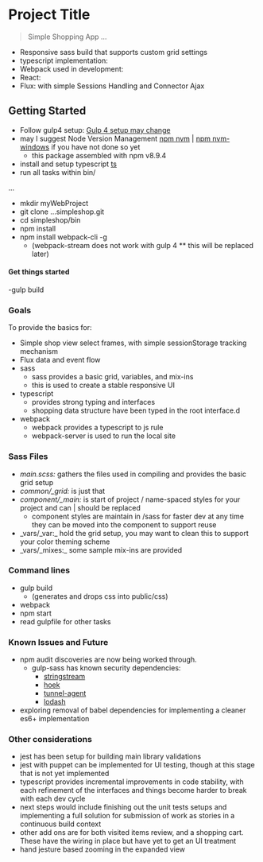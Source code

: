 # Project Title
> Simple Shopping App ...

* Responsive sass build that supports custom grid settings
* typescript implementation:  
* Webpack used in development:  
* React:  
* Flux: with simple Sessions Handling and Connector Ajax


## Getting Started
- Follow gulp4 setup: [Gulp 4 setup may change](https://www.npmjs.com/package/gulp4)
- may I suggest Node Version Management [npm nvm](https://github.com/creationix/nvm) | [npm nvm-windows](https://github.com/coreybutler/nvm-windows) if you have not done so yet
  - this package assembled with npm v8.9.4
- install and setup typescript [ts](https://www.npmjs.com/package/typescript)
- run all tasks within bin/

...
- mkdir myWebProject
- git clone ...simpleshop.git
- cd simpleshop/bin
- npm install
- npm install webpack-cli -g
  - (webpack-stream does not work with gulp 4 ** this will be replaced later)

#### Get things started
-gulp build

### Goals
To provide the basics for:
- Simple shop view select frames, with simple sessionStorage tracking mechanism
- Flux data and event flow
- sass
  - sass provides a basic grid, variables, and mix-ins
  - this is used to create a stable responsive UI
- typescript
  - provides strong typing and interfaces
  - shopping data structure have been typed in the root interface.d
- webpack
  - webpack provides a typescript to js rule
  - webpack-server is used to run the local site

### Sass Files
- _main.scss:_ gathers the files used in compiling and provides the basic grid setup
- _common/\_grid:_ is just that
- _component/\_main:_ is start of project / name-spaced styles for your project and can | should be replaced
  - component styles are maintain in /sass for faster dev at any time they can be moved into the component to support reuse
- _vars/\_var:\_ hold the grid setup, you may want to clean this to support your color theming scheme
- _vars/\_mixes:\_ some sample mix-ins are provided

### Command lines
  - gulp build
    - (generates and drops css into public/css)
  - webpack
  - npm start
  - read gulpfile for other tasks

### Known Issues and Future
  - npm audit discoveries are now being worked through.
    - gulp-sass has known security dependencies:
      - [stringstream](https://nodesecurity.io/advisories/664)
      - [hoek](https://nodesecurity.io/advisories/566)
      - [tunnel-agent](https://nodesecurity.io/advisories/598)
      - [lodash](https://nodesecurity.io/advisories/577)
  - exploring removal of babel dependencies for implementing a cleaner es6+ implementation

### Other considerations
  - jest has been setup for building main library validations
  - jest with puppet can be implemented for UI testing, though at this stage that is not yet implemented
  - typescript provides incremental improvements in code stability, with each refinement of the interfaces and things become harder to break with each dev cycle
  - next steps would include finishing out the unit tests setups and implementing a full solution for submission of work as stories in a continuous build context
  - other add ons are for both visited items review, and a shopping cart. These have the wiring in place but have yet to get an UI treatment
  - hand jesture based zooming in the expanded view
